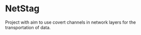 # NetStag
Project with aim to use covert channels in network layers for the transportation of data.
